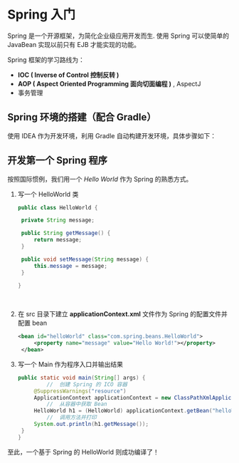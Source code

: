 # Spring 入门

Spring 是一个开源框架，为简化企业级应用开发而生. 使用 Spring 可以使简单的 JavaBean 实现以前只有 EJB 才能实现的功能。

Spring 框架的学习路线为：

+ **IOC ( Inverse of Control 控制反转 )**
+ **AOP ( Aspect Oriented Programming 面向切面编程 )** , AspectJ
+ 事务管理

## Spring 环境的搭建（配合 Gradle）

使用 IDEA 作为开发环境，利用 Gradle 自动构建开发环境，具体步骤如下：



## 开发第一个 Spring 程序

按照国际惯例，我们用一个 *Hello World* 作为 Spring 的熟悉方式。

1. 写一个 HelloWorld 类

   ```java
   public class HelloWorld {

   	private String message;

   	public String getMessage() {
   		return message;
   	}

   	public void setMessage(String message) {
   		this.message = message;
   	}
   	
   }
   ```

   ​

2. 在 src 目录下建立 **applicationContext.xml** 文件作为 Spring 的配置文件并配置 bean

   ```xml
   <bean id="helloWorld" class="com.spring.beans.HelloWorld">
   		<property name="message" value="Hello World!"></property>
   	</bean>
   ```

3. 写一个 Main 作为程序入口并输出结果

   ```java
   public static void main(String[] args) {
     		//	创建 Spring 的 ICO 容器
   		@SuppressWarnings("resource")
   		ApplicationContext applicationContext = new ClassPathXmlApplicationContext("applicationContext.xml");
     		//	从容器中获取 Bean
   		HelloWorld h1 = (HelloWorld) applicationContext.getBean("helloWorld");
     		//	调用方法并打印
   		System.out.println(h1.getMessage());
   	}
   }
   ```



至此，一个基于 Spring 的 HelloWorld 则成功编译了！